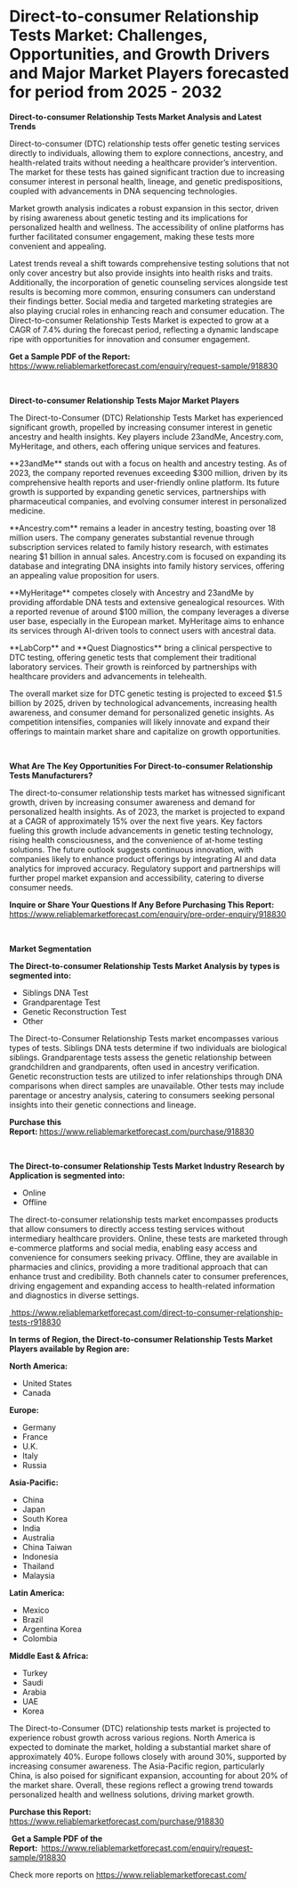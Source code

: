 <p><h1>Direct-to-consumer Relationship Tests Market: Challenges, Opportunities, and Growth Drivers and Major Market Players forecasted for period from 2025 - 2032</h1></p><p><strong>Direct-to-consumer Relationship Tests Market Analysis and Latest Trends</strong></p>
<p><p>Direct-to-consumer (DTC) relationship tests offer genetic testing services directly to individuals, allowing them to explore connections, ancestry, and health-related traits without needing a healthcare provider’s intervention. The market for these tests has gained significant traction due to increasing consumer interest in personal health, lineage, and genetic predispositions, coupled with advancements in DNA sequencing technologies. </p><p>Market growth analysis indicates a robust expansion in this sector, driven by rising awareness about genetic testing and its implications for personalized health and wellness. The accessibility of online platforms has further facilitated consumer engagement, making these tests more convenient and appealing. </p><p>Latest trends reveal a shift towards comprehensive testing solutions that not only cover ancestry but also provide insights into health risks and traits. Additionally, the incorporation of genetic counseling services alongside test results is becoming more common, ensuring consumers can understand their findings better. Social media and targeted marketing strategies are also playing crucial roles in enhancing reach and consumer education. The Direct-to-consumer Relationship Tests Market is expected to grow at a CAGR of 7.4% during the forecast period, reflecting a dynamic landscape ripe with opportunities for innovation and consumer engagement.</p></p>
<p><strong>Get a Sample PDF of the Report:&nbsp;</strong> <a href="https://www.reliablemarketforecast.com/enquiry/request-sample/918830?utm_campaign=3197&utm_medium=2&utm_source=Github&utm_content=ia&utm_term=08032025&utm_id=direct-to-consumer-relationship-tests">https://www.reliablemarketforecast.com/enquiry/request-sample/918830</a></p>
<p>&nbsp;</p>
<p><strong>Direct-to-consumer Relationship Tests Major Market Players</strong></p>
<p><p>The Direct-to-Consumer (DTC) Relationship Tests Market has experienced significant growth, propelled by increasing consumer interest in genetic ancestry and health insights. Key players include 23andMe, Ancestry.com, MyHeritage, and others, each offering unique services and features.</p><p>**23andMe** stands out with a focus on health and ancestry testing. As of 2023, the company reported revenues exceeding $300 million, driven by its comprehensive health reports and user-friendly online platform. Its future growth is supported by expanding genetic services, partnerships with pharmaceutical companies, and evolving consumer interest in personalized medicine.</p><p>**Ancestry.com** remains a leader in ancestry testing, boasting over 18 million users. The company generates substantial revenue through subscription services related to family history research, with estimates nearing $1 billion in annual sales. Ancestry.com is focused on expanding its database and integrating DNA insights into family history services, offering an appealing value proposition for users.</p><p>**MyHeritage** competes closely with Ancestry and 23andMe by providing affordable DNA tests and extensive genealogical resources. With a reported revenue of around $100 million, the company leverages a diverse user base, especially in the European market. MyHeritage aims to enhance its services through AI-driven tools to connect users with ancestral data.</p><p>**LabCorp** and **Quest Diagnostics** bring a clinical perspective to DTC testing, offering genetic tests that complement their traditional laboratory services. Their growth is reinforced by partnerships with healthcare providers and advancements in telehealth.</p><p>The overall market size for DTC genetic testing is projected to exceed $1.5 billion by 2025, driven by technological advancements, increasing health awareness, and consumer demand for personalized genetic insights. As competition intensifies, companies will likely innovate and expand their offerings to maintain market share and capitalize on growth opportunities.</p></p>
<p>&nbsp;</p>
<p><strong>What Are The Key Opportunities For Direct-to-consumer Relationship Tests Manufacturers?</strong></p>
<p><p>The direct-to-consumer relationship tests market has witnessed significant growth, driven by increasing consumer awareness and demand for personalized health insights. As of 2023, the market is projected to expand at a CAGR of approximately 15% over the next five years. Key factors fueling this growth include advancements in genetic testing technology, rising health consciousness, and the convenience of at-home testing solutions. The future outlook suggests continuous innovation, with companies likely to enhance product offerings by integrating AI and data analytics for improved accuracy. Regulatory support and partnerships will further propel market expansion and accessibility, catering to diverse consumer needs.</p></p>
<p><strong>Inquire or Share Your Questions If Any Before Purchasing This Report:</strong> <a href="https://www.reliablemarketforecast.com/enquiry/pre-order-enquiry/918830?utm_campaign=3197&utm_medium=2&utm_source=Github&utm_content=ia&utm_term=08032025&utm_id=direct-to-consumer-relationship-tests">https://www.reliablemarketforecast.com/enquiry/pre-order-enquiry/918830</a></p>
<p>&nbsp;</p>
<p><strong>Market Segmentation</strong></p>
<p><strong>The Direct-to-consumer Relationship Tests Market Analysis by types is segmented into:</strong></p>
<p><ul><li>Siblings DNA Test</li><li>Grandparentage Test</li><li>Genetic Reconstruction Test</li><li>Other</li></ul></p>
<p><p>The Direct-to-Consumer Relationship Tests market encompasses various types of tests. Siblings DNA tests determine if two individuals are biological siblings. Grandparentage tests assess the genetic relationship between grandchildren and grandparents, often used in ancestry verification. Genetic reconstruction tests are utilized to infer relationships through DNA comparisons when direct samples are unavailable. Other tests may include parentage or ancestry analysis, catering to consumers seeking personal insights into their genetic connections and lineage.</p></p>
<p><strong>Purchase this Report:&nbsp;</strong><a href="https://www.reliablemarketforecast.com/purchase/918830?utm_campaign=3197&utm_medium=2&utm_source=Github&utm_content=ia&utm_term=08032025&utm_id=direct-to-consumer-relationship-tests">https://www.reliablemarketforecast.com/purchase/918830</a></p>
<p>&nbsp;</p>
<p><strong>The Direct-to-consumer Relationship Tests Market Industry Research by Application is segmented into:</strong></p>
<p><ul><li>Online</li><li>Offline</li></ul></p>
<p><p>The direct-to-consumer relationship tests market encompasses products that allow consumers to directly access testing services without intermediary healthcare providers. Online, these tests are marketed through e-commerce platforms and social media, enabling easy access and convenience for consumers seeking privacy. Offline, they are available in pharmacies and clinics, providing a more traditional approach that can enhance trust and credibility. Both channels cater to consumer preferences, driving engagement and expanding access to health-related information and diagnostics in diverse settings.</p></p>
<p><a href="https://www.reliablemarketforecast.com/direct-to-consumer-relationship-tests-r918830?utm_campaign=3197&utm_medium=2&utm_source=Github&utm_content=ia&utm_term=08032025&utm_id=direct-to-consumer-relationship-tests">&nbsp;https://www.reliablemarketforecast.com/direct-to-consumer-relationship-tests-r918830</a></p>
<p><strong>In terms of Region, the Direct-to-consumer Relationship Tests Market Players available by Region are:</strong></p>
<p>
    <p> <strong> North America: </strong>
        <ul>
            <li>United States</li>
            <li>Canada</li>
        </ul>
        </p> 
    <p> <strong> Europe: </strong>
        <ul>
            <li>Germany</li>
            <li>France</li>
            <li>U.K.</li>
            <li>Italy</li>
            <li>Russia</li>
        </ul>
        </p> 
    <p> <strong> Asia-Pacific: </strong>
        <ul>
            <li>China</li>
            <li>Japan</li>
            <li>South Korea</li>
            <li>India</li>
            <li>Australia</li>
            <li>China Taiwan</li>
            <li>Indonesia</li>
            <li>Thailand</li>
            <li>Malaysia</li>
        </ul>
        </p> 
    <p> <strong> Latin America: </strong>
        <ul>
            <li>Mexico</li>
            <li>Brazil</li>
            <li>Argentina Korea</li>
            <li>Colombia</li>
        </ul>
        </p> 
    <p> <strong> Middle East & Africa: </strong>
        <ul>
            <li>Turkey</li>
            <li>Saudi</li>
            <li>Arabia</li>
            <li>UAE</li>
            <li>Korea</li>
        </ul>
    </p>
    </p>
<p><p>The Direct-to-Consumer (DTC) relationship tests market is projected to experience robust growth across various regions. North America is expected to dominate the market, holding a substantial market share of approximately 40%. Europe follows closely with around 30%, supported by increasing consumer awareness. The Asia-Pacific region, particularly China, is also poised for significant expansion, accounting for about 20% of the market share. Overall, these regions reflect a growing trend towards personalized health and wellness solutions, driving market growth.</p></p>
<p><strong>Purchase this Report: </strong><a href="https://www.reliablemarketforecast.com/purchase/918830?utm_campaign=3197&utm_medium=2&utm_source=Github&utm_content=ia&utm_term=08032025&utm_id=direct-to-consumer-relationship-tests">https://www.reliablemarketforecast.com/purchase/918830</a></p>
<p>&nbsp;<strong>Get a Sample PDF of the Report:&nbsp;&nbsp;</strong><a href="https://www.reliablemarketforecast.com/enquiry/request-sample/918830?utm_campaign=3197&utm_medium=2&utm_source=Github&utm_content=ia&utm_term=08032025&utm_id=direct-to-consumer-relationship-tests">https://www.reliablemarketforecast.com/enquiry/request-sample/918830</a></p>
<p><strong></strong></p>
<p>Check more reports on <a href="https://www.reliablemarketforecast.com/?utm_campaign=3197&utm_medium=2&utm_source=Github&utm_content=ia&utm_term=08032025&utm_id=direct-to-consumer-relationship-tests">https://www.reliablemarketforecast.com/</a></p>